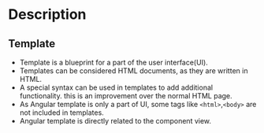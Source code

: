 # Description

## Template
- Template is a blueprint for a part of the user interface(UI).
- Templates can be considered HTML documents, as they are written in HTML.
- A special syntax can be used in templates to add additional functionality. this is an improvement over the normal HTML page.
- As Angular template is only a part of UI, some tags like `<html>`,`<body>` are not included in templates.
- Angular template is directly related to the component view.